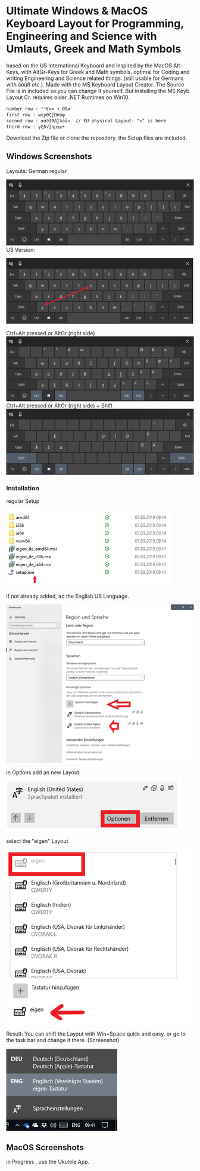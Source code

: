 # Ultimate Windows & MacOS Keyboard Layout for Programming, Engineering and Science with Umlauts, Greek and Math Symbols

based on the US International Keyboard and inspired by the MacOS Alt-Keys,
with AltGr-Keys for Greek and Math symbols. 
optimal for Coding and writing Engineering and Science related things.
(still usable for Germans with äöüß etc.).
Made with the MS Keyboard Layout Creator. 
The Source File is in included so you can change it yourself. 
But installing the MS Keyb Layout Cr. requires older .NET Runtimes on Win10.

    number row : ²³€∞× ∙ Øß≠
    first row : ωερθζ∫Ωπüφ 
    second row : ασ∂ƒϑ∆∑λöä«  // EU physical Layout: "«" is here
    third row : γξδ√∫ημ≤≥÷ 
    
Download the Zip file or clone the repository. the Setup files are included.
## Windows Screenshots
Layouts:
German regular 

![German](./images/German.PNG)
US Version:

![US](./images/US.png)

Ctrl+Alt pressed or AltGr (right side)
![special](./images/German-Special.PNG)
Ctrl+Alt pressed or AltGr (right side) + Shift
![special-shift](./images/special-shift.PNG)
### Installation
regular Setup

![Setup](./images/install.png)
    

if not already added, ad the English US Language.

![US Sprache](./images/install2.png)

in Options add an new Layout

![US Sprache](./images/install3.png)

select the "eigen" Layout

![US Sprache](./images/install4.png)

Result: You can shift the Layout with Win+Space quick and easy.
or go to the task bar and change it there. (Screenshot)

![result](./images/ergebniss.PNG)

 
##  MacOS Screenshots

in Progress , use the Ukulele App.
